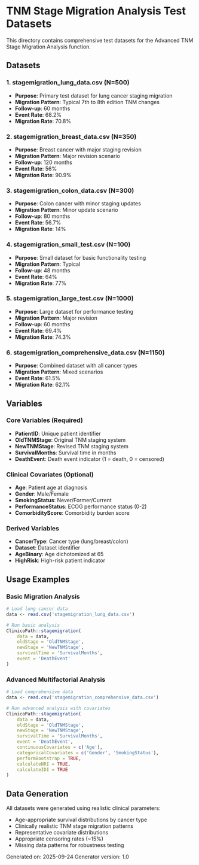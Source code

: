 
# TNM Stage Migration Analysis Test Datasets

This directory contains comprehensive test datasets for the Advanced TNM Stage Migration Analysis function.

## Datasets

### 1. stagemigration_lung_data.csv (N=500)
- **Purpose**: Primary test dataset for lung cancer staging migration
- **Migration Pattern**: Typical 7th to 8th edition TNM changes
- **Follow-up**: 60 months
- **Event Rate**: 68.2%
- **Migration Rate**: 70.8%

### 2. stagemigration_breast_data.csv (N=350)
- **Purpose**: Breast cancer with major staging revision
- **Migration Pattern**: Major revision scenario
- **Follow-up**: 120 months
- **Event Rate**: 56%
- **Migration Rate**: 90.9%

### 3. stagemigration_colon_data.csv (N=300)
- **Purpose**: Colon cancer with minor staging updates
- **Migration Pattern**: Minor update scenario
- **Follow-up**: 80 months
- **Event Rate**: 56.7%
- **Migration Rate**: 14%

### 4. stagemigration_small_test.csv (N=100)
- **Purpose**: Small dataset for basic functionality testing
- **Migration Pattern**: Typical
- **Follow-up**: 48 months
- **Event Rate**: 64%
- **Migration Rate**: 77%

### 5. stagemigration_large_test.csv (N=1000)
- **Purpose**: Large dataset for performance testing
- **Migration Pattern**: Major revision
- **Follow-up**: 60 months
- **Event Rate**: 69.4%
- **Migration Rate**: 74.3%

### 6. stagemigration_comprehensive_data.csv (N=1150)
- **Purpose**: Combined dataset with all cancer types
- **Migration Pattern**: Mixed scenarios
- **Event Rate**: 61.5%
- **Migration Rate**: 62.1%

## Variables

### Core Variables (Required)
- **PatientID**: Unique patient identifier
- **OldTNMStage**: Original TNM staging system
- **NewTNMStage**: Revised TNM staging system
- **SurvivalMonths**: Survival time in months
- **DeathEvent**: Death event indicator (1 = death, 0 = censored)

### Clinical Covariates (Optional)
- **Age**: Patient age at diagnosis
- **Gender**: Male/Female
- **SmokingStatus**: Never/Former/Current
- **PerformanceStatus**: ECOG performance status (0-2)
- **ComorbidityScore**: Comorbidity burden score

### Derived Variables
- **CancerType**: Cancer type (lung/breast/colon)
- **Dataset**: Dataset identifier
- **AgeBinary**: Age dichotomized at 65
- **HighRisk**: High-risk patient indicator

## Usage Examples

### Basic Migration Analysis
```r
# Load lung cancer data
data <- read.csv('stagemigration_lung_data.csv')

# Run basic analysis
ClinicoPath::stagemigration(
    data = data,
    oldStage = 'OldTNMStage',
    newStage = 'NewTNMStage',
    survivalTime = 'SurvivalMonths',
    event = 'DeathEvent'
)
```

### Advanced Multifactorial Analysis
```r
# Load comprehensive data
data <- read.csv('stagemigration_comprehensive_data.csv')

# Run advanced analysis with covariates
ClinicoPath::stagemigration(
    data = data,
    oldStage = 'OldTNMStage',
    newStage = 'NewTNMStage',
    survivalTime = 'SurvivalMonths',
    event = 'DeathEvent',
    continuousCovariates = c('Age'),
    categoricalCovariates = c('Gender', 'SmokingStatus'),
    performBootstrap = TRUE,
    calculateNRI = TRUE,
    calculateIDI = TRUE
)
```

## Data Generation

All datasets were generated using realistic clinical parameters:
- Age-appropriate survival distributions by cancer type
- Clinically realistic TNM stage migration patterns
- Representative covariate distributions
- Appropriate censoring rates (~15%)
- Missing data patterns for robustness testing

Generated on: 2025-09-24
Generator version: 1.0

